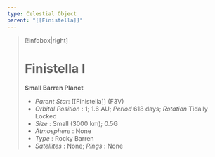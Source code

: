 ```yaml
---
type: Celestial Object
parent: "[[Finistella]]"
---
```

>[!infobox|right]
># Finistella I
>**Small Barren Planet**
>- _Parent Star_: [[Finistella]] (F3V)
>- _Orbital Position_ : 1; 1.6 AU; _Period_ 618 days; _Rotation_ Tidally Locked
>- _Size_ : Small (3000 km); 0.5G
>- _Atmosphere_ : None
>- _Type_ : Rocky Barren
>- _Satellites_ : None; _Rings_ : None

